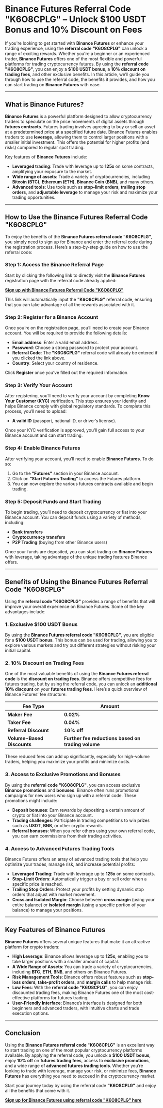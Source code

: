 # Binance Futures Referral Code "K6O8CPLG" – Unlock $100 USDT Bonus and 10% Discount on Fees

If you're looking to get started with **Binance Futures** or enhance your trading experience, using the **referral code** **"K6O8CPLG"** can unlock a range of exciting rewards. Whether you're a beginner or an experienced trader, **Binance Futures** offers one of the most flexible and powerful platforms for trading cryptocurrency futures. By using the **referral code** **"K6O8CPLG"**, you can enjoy a **$100 USDT bonus**, a **10% discount on trading fees**, and other exclusive benefits. In this article, we’ll guide you through how to use the referral code, the benefits it provides, and how you can start trading on **Binance Futures** with ease.

---

## What is Binance Futures?

**Binance Futures** is a powerful platform designed to allow cryptocurrency traders to speculate on the price movements of digital assets through **futures contracts**. Futures trading involves agreeing to buy or sell an asset at a predetermined price at a specified future date. Binance Futures enables traders to use **leverage**, allowing them to control larger positions with a smaller initial investment. This offers the potential for higher profits (and risks) compared to regular spot trading.

Key features of **Binance Futures** include:
- **Leveraged trading**: Trade with leverage up to **125x** on some contracts, amplifying your exposure to the market.
- **Wide range of assets**: Trade a variety of cryptocurrencies, including **Bitcoin (BTC)**, **Ethereum (ETH)**, **Binance Coin (BNB)**, and many others.
- **Advanced tools**: Use tools such as **stop-limit orders**, **trailing stop orders**, and **adjustable leverage** to manage your risk and maximize your trading opportunities.

---

## How to Use the Binance Futures Referral Code "K6O8CPLG"

To enjoy the benefits of the **Binance Futures referral code "K6O8CPLG"**, you simply need to sign up for Binance and enter the referral code during the registration process. Here’s a step-by-step guide on how to use the referral code:

### Step 1: Access the Binance Referral Page

Start by clicking the following link to directly visit the **Binance Futures** registration page with the referral code already applied:

[**Sign up with Binance Futures Referral Code "K6O8CPLG"**](https://www.binance.com/join?ref=K6O8CPLG)

This link will automatically input the **"K6O8CPLG"** referral code, ensuring that you can take advantage of all the rewards associated with it.

### Step 2: Register for a Binance Account

Once you’re on the registration page, you’ll need to create your Binance account. You will be required to provide the following details:
- **Email address**: Enter a valid email address.
- **Password**: Choose a strong password to protect your account.
- **Referral Code**: The **"K6O8CPLG"** referral code will already be entered if you clicked the link above.
- **Country**: Select your country of residence.

Click **Register** once you’ve filled out the required information.

### Step 3: Verify Your Account

After registering, you’ll need to verify your account by completing **Know Your Customer (KYC)** verification. This step ensures your identity and helps Binance comply with global regulatory standards. To complete this process, you’ll need to upload:
- **A valid ID** (passport, national ID, or driver’s license).

Once your KYC verification is approved, you’ll gain full access to your Binance account and can start trading.

### Step 4: Enable Binance Futures

After verifying your account, you’ll need to enable **Binance Futures**. To do so:
1. Go to the **"Futures"** section in your Binance account.
2. Click on **“Start Futures Trading”** to access the Futures platform.
3. You can now explore the various futures contracts available and begin trading.

### Step 5: Deposit Funds and Start Trading

To begin trading, you’ll need to deposit cryptocurrency or fiat into your Binance account. You can deposit funds using a variety of methods, including:
- **Bank transfers**
- **Cryptocurrency transfers**
- **P2P Trading** (buying from other Binance users)

Once your funds are deposited, you can start trading on **Binance Futures** with leverage, taking advantage of the unique trading features Binance offers.

---

## Benefits of Using the Binance Futures Referral Code "K6O8CPLG"

Using the **referral code "K6O8CPLG"** provides a range of benefits that will improve your overall experience on Binance Futures. Some of the key advantages include:

### 1. **Exclusive $100 USDT Bonus**

By using the **Binance Futures referral code "K6O8CPLG"**, you are eligible for a **$100 USDT bonus**. This bonus can be used for trading, allowing you to explore various markets and try out different strategies without risking your initial capital.

### 2. **10% Discount on Trading Fees**

One of the most valuable benefits of using the **Binance Futures referral code** is the **discount on trading fees**. Binance offers competitive fees for futures trading, but by using the referral code, you can unlock an **additional 10% discount** on your **futures trading fees**. Here’s a quick overview of Binance Futures’ fee structure:

| **Fee Type**            | **Amount**             |
|-------------------------|------------------------|
| **Maker Fee**           | **0.02%**              |
| **Taker Fee**           | **0.04%**              |
| **Referral Discount**   | **10% off**            |
| **Volume-Based Discounts** | **Further fee reductions based on trading volume** |

These reduced fees can add up significantly, especially for high-volume traders, helping you maximize your profits and minimize costs.

### 3. **Access to Exclusive Promotions and Bonuses**

By using the **referral code "K6O8CPLG"**, you can access exclusive **Binance promotions** and **bonuses**. Binance often runs promotional campaigns for new users who sign up with a referral code. These promotions might include:
- **Deposit bonuses**: Earn rewards by depositing a certain amount of crypto or fiat into your Binance account.
- **Trading challenges**: Participate in trading competitions to win prizes such as **USDT**, **BNB**, or other crypto rewards.
- **Referral bonuses**: When you refer others using your own referral code, you can earn commissions from their trading activities.

### 4. **Access to Advanced Futures Trading Tools**

Binance Futures offers an array of advanced trading tools that help you optimize your trades, manage risk, and increase potential profits:
- **Leveraged Trading**: Trade with leverage up to **125x** on some contracts.
- **Stop-Limit Orders**: Automatically trigger a buy or sell order when a specific price is reached.
- **Trailing Stop Orders**: Protect your profits by setting dynamic stop orders that adjust with market movement.
- **Cross and Isolated Margin**: Choose between **cross margin** (using your entire balance) or **isolated margin** (using a specific portion of your balance) to manage your positions.

---

## Key Features of Binance Futures

**Binance Futures** offers several unique features that make it an attractive platform for crypto traders:
- **High Leverage**: Binance allows leverage up to **125x**, enabling you to take larger positions with a smaller amount of capital.
- **A Wide Range of Assets**: You can trade a variety of cryptocurrencies, including **BTC**, **ETH**, **BNB**, and others on Binance Futures.
- **Risk Management Tools**: Binance offers robust features such as **stop-loss orders**, **take-profit orders**, and **margin calls** to help manage risk.
- **Low Fees**: With the **referral code "K6O8CPLG"**, you can enjoy discounted trading fees, making Binance Futures one of the most cost-effective platforms for futures trading.
- **User-Friendly Interface**: Binance’s interface is designed for both beginners and advanced traders, with intuitive charts and trade execution options.

---

## Conclusion

Using the **Binance Futures referral code "K6O8CPLG"** is an excellent way to start trading on one of the most popular cryptocurrency platforms available. By applying the referral code, you unlock a **$100 USDT bonus**, enjoy **10% off** on **futures trading fees**, access to **exclusive promotions**, and a wide range of **advanced futures trading tools**. Whether you’re looking to trade with leverage, manage your risk, or minimize fees, **Binance Futures** has everything you need to succeed in the cryptocurrency market.

Start your journey today by using the referral code **"K6O8CPLG"** and enjoy all the benefits that come with it.

[**Sign up for Binance Futures using referral code "K6O8CPLG" here**](https://www.binance.com/join?ref=K6O8CPLG)

